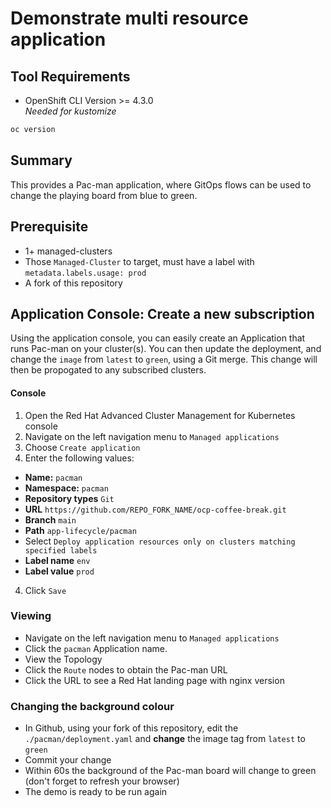 # Demonstrate multi resource application
## Tool Requirements
- OpenShift CLI Version >= 4.3.0<br>_Needed for kustomize_
```bash
oc version
```

## Summary
This provides a Pac-man application, where GitOps flows can be used to change the playing board from blue to green.

## Prerequisite
- 1+ managed-clusters
- Those `Managed-Cluster` to target, must have a label with `metadata.labels.usage: prod`
- A fork of this repository

## Application Console: Create a new subscription
Using the application console, you can easily create an Application that runs Pac-man on your cluster(s). You can then update the deployment, and change the `image` from `latest` to `green`, using a Git merge.  This change will then be propogated to any subscribed clusters.

#### Console
1. Open the Red Hat Advanced Cluster Management for Kubernetes console
1. Navigate on the left navigation menu to `Managed applications`
2. Choose `Create application`
3. Enter the following values:
  * **Name:** `pacman`
  * **Namespace:** `pacman`
  * **Repository types** `Git`
  * **URL** `https://github.com/REPO_FORK_NAME/ocp-coffee-break.git`
  * **Branch** `main`
  * **Path** `app-lifecycle/pacman`
  * Select `Deploy application resources only on clusters matching specified labels`
  * **Label name** `env`
  * **Label value** `prod`
4. Click `Save`

### Viewing
- Navigate on the left navigation menu to `Managed applications`
- Click the `pacman` Application name.
- View the Topology
- Click the `Route` nodes to obtain the Pac-man URL
- Click the URL to see a Red Hat landing page with nginx version

### Changing the background colour
- In Github, using your fork of this repository, edit the `./pacman/deployment.yaml` and **change** the image tag from `latest` to `green`
- Commit your change
- Within 60s the background of the Pac-man board will change to green (don't forget to refresh your browser)
- The demo is ready to be run again

